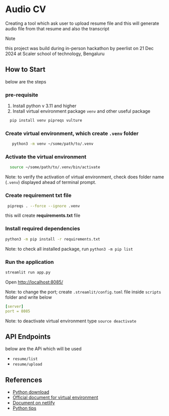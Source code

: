 # Audio CV

Creating a tool which ask user to upload resume file and this will generate audio file from that resume and also the transcript

> [!Note]
> this project was build during in-person hackathon by peerlist on 21 Dec 2024 at Scaler school of technology, Bengaluru

## How to Start

below are the steps

### pre-requisite

1. Install python v 3.11 and higher
2. Install virtual environment package `venv`  and other useful package

```sh
  pip install venv pipreqs vulture
```

### Create virtual environment, which create `.venv` folder

```sh
   python3 -m venv ~/some/path/to/.venv
```

### Activate the virtual environment

```sh
  source ~/some/path/to/.venv/bin/activate
```

Note: to verify the activation of virtual environment, check does folder name (`.venv`) displayed ahead of terminal prompt.

### Create requirement txt file

```sh
 pipreqs . --force --ignore .venv
```

this will create **requirements.txt** file

### Install required dependencies

```sh
python3 -m pip install -r requirements.txt
```

Note: to check all installed package, run `python3 -m pip list`

### Run the application

```sh
streamlit run app.py
```

Open [http://localhost:8085/](http://localhost:8085/)

Note: to change the port; create `.streamlit/config.toml` file inside `scripts` folder and write below

```yaml
[server]
port = 8085
```

Note: to deactivate virtual environment type `source deactivate`

## API Endpoints

below are the APi which will be used

- `resume/list`
- `resume/upload`

## References

- [Python download](https://www.python.org/downloads)
- [Official document for virtual environment](https://docs.python.org/3/library/venv.html)
- [Document on netlify](https://image-generator-doc.netlify.app/)
- [Python tips](https://www.airplane.dev/blog/12-useful-python-scripts-for-developers)
